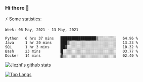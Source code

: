 ### Hi there 👋

⚡ Some statistics:

<!--START_SECTION:waka-->
```text
Week: 06 May, 2021 - 13 May, 2021

Python   6 hrs 37 mins   ████████████████▒░░░░░░░░   64.96 % 
Java     1 hr 20 mins    ███▒░░░░░░░░░░░░░░░░░░░░░   13.23 % 
SQL      1 hr 3 mins     ██▓░░░░░░░░░░░░░░░░░░░░░░   10.32 % 
Bash     23 mins         █░░░░░░░░░░░░░░░░░░░░░░░░   03.77 % 
Docker   14 mins         ▓░░░░░░░░░░░░░░░░░░░░░░░░   02.40 % 
```
<!--END_SECTION:waka-->

[![Jiezhi's github stats](https://github-readme-stats.vercel.app/api?username=Jiezhi&show_icons=true)](https://github.com/Jiezhi/github-readme-stats)

[![Top Langs](https://github-readme-stats.vercel.app/api/top-langs/?username=Jiezhi&hide=javascript,html)](https://github.com/Jiezhi/github-readme-stats)
<!--
**Jiezhi/Jiezhi** is a ✨ _special_ ✨ repository because its `README.md` (this file) appears on your GitHub profile.

Here are some ideas to get you started:

- 🔭 I’m currently working on ...
- 🌱 I’m currently learning ...
- 👯 I’m looking to collaborate on ...
- 🤔 I’m looking for help with ...
- 💬 Ask me about ...
- 📫 How to reach me: ...
- 😄 Pronouns: ...
- ⚡ Fun fact: ...
-->


